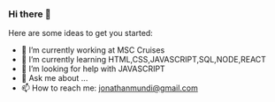 ### Hi there 👋



Here are some ideas to get you started:

- 🔭 I’m currently working at MSC Cruises
- 🌱 I’m currently learning HTML,CSS,JAVASCRIPT,SQL,NODE,REACT
- 🤔 I’m looking for help with JAVASCRIPT
- 💬 Ask me about ...
- 📫 How to reach me: jonathanmundi@gmail.com

